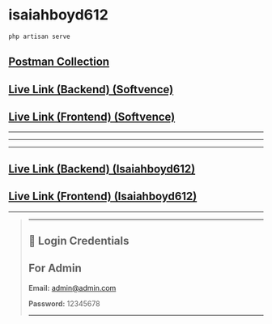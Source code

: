 # isaiahboyd612

```PHP
php artisan serve
```

## [Postman Collection](https://documenter.getpostman.com/view/32086283/2sB2j98V1k)

## [Live Link (Backend) (Softvence)](https://isaiahboyd612.softvencefsd.xyz)

## [Live Link (Frontend) (Softvence)](https://salesrank-react.vercel.app)

---
---
---

## [Live Link (Backend) (Isaiahboyd612)](https://admin.salesrank.ai)

## [Live Link (Frontend) (Isaiahboyd612)](https://salesrank.ai)

---

> ---
>
> ## 🔑 Login Credentials
>
> ## For Admin
>
> **Email:** <admin@admin.com>
>
> **Password:** 12345678
>
> ---
